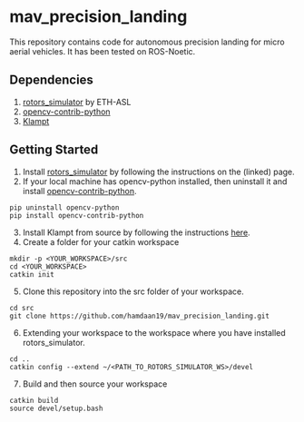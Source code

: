 # mav_precision_landing
This repository contains code for autonomous precision landing for micro aerial vehicles. It has been tested on ROS-Noetic. 

## Dependencies
1. [rotors_simulator](https://github.com/ethz-asl/rotors_simulator) by ETH-ASL
2. [opencv-contrib-python](https://pypi.org/project/opencv-contrib-python/)
3. [Klampt](http://motion.cs.illinois.edu/software/klampt/latest/pyklampt_docs/Manual-Installation.html)

## Getting Started
1. Install [rotors_simulator](https://github.com/ethz-asl/rotors_simulator) by following the instructions on the (linked) page.
2. If your local machine has opencv-python installed, then uninstall it and install [opencv-contrib-python](https://pypi.org/project/opencv-contrib-python/).
```
pip uninstall opencv-python
pip install opencv-contrib-python
```
3. Install Klampt from source by following the instructions [here](https://github.com/krishauser/Klampt/blob/master/Cpp/docs/Tutorials/Install-Linux.md).
4. Create a folder for your catkin workspace
```
mkdir -p <YOUR_WORKSPACE>/src
cd <YOUR_WORKSPACE>
catkin init
```
5. Clone this repository into the src folder of your workspace.
```
cd src
git clone https://github.com/hamdaan19/mav_precision_landing.git
```
6. Extending your workspace to the workspace where you have installed rotors_simulator.
```
cd ..
catkin config --extend ~/<PATH_TO_ROTORS_SIMULATOR_WS>/devel
```
7. Build and then source your workspace
```
catkin build
source devel/setup.bash
```


